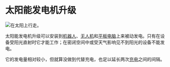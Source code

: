 # 太阳能发电机升级

![在太阳上行走。](oredict:oc:solarGeneratorUpgrade)

太阳能发电机升级可以安装到[机器人](../block/robot.md)、[无人机](drone.md)和[平板电脑](tablet.md)上来被动发电。只有在设备受阳光直射时它才能工作；在密闭空间中或受天气影响见不到阳光的设备不能发电。

它的发电量相对较小，但就算没做到代替充电，也足以延长两次[充电](../block/charger.md)之间的间隔。
